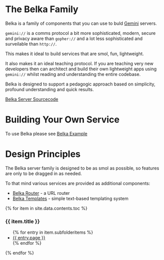 # The Belka Family

Belka is a family of components that you can use to buld [Gemini](https://gemini.circumlunar.space/) servers.

`gemini://` is a comms protocol a bit more sophisticated, modern, secure and privacy aware than `gopher://` and a lot less sophisticated and surveilable than `http://`.

This makes it ideal to build services that are smol, fun, lightweight.

It also makes it an ideal teaching protocol. If you are teaching very new developers then can architect and build their own lightweight apps using `gemini://` whilst reading and understanding the entire codebase.

Belka is designed to support a pedagogic approach based on simplicity, profound understanding and quick results.

[Belka Server Sourcecode](./belka.html)

# Building Your Own Service

To use Belka please see [Belka Example](https://github.com/gordonguthrie/belka-example)

# Design Principles

The Belka server family is designed to be as smol as possible, so features are only to be dragged in as needed.

To that mind various services are provided as additional components:

* [Belka Router](https://github.com/gordonguthrie/belka-router) - a URL router
* [Belka Templates](https://github.com/gordonguthrie/belka-templates) - simple text-based templating system

 <div>
 {% for item in site.data.contents.toc %}
     <h3>{{ item.title }}</h3>
       <ul>
         {% for entry in item.subfolderitems %}
           <li><a href="{{ entry.url }}">{{ entry.page }}</a></li>
         {% endfor %}
       </ul>
   {% endfor %}
 </div>
